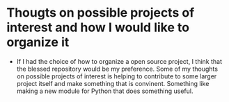 # Thougts on possible projects of interest and how I would like to organize it
* If I had the choice of how to organize a open source project, I think that the blessed repository would be my preference. Some of my thoughts on possible projects of interest is helping to contribute to some larger project itself and make something that is convinent. Something like making a new module for Python that does something useful.
